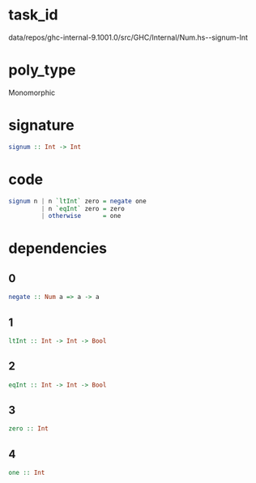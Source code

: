 
# task_id
data/repos/ghc-internal-9.1001.0/src/GHC/Internal/Num.hs--signum-Int

# poly_type
Monomorphic

# signature
```haskell
signum :: Int -> Int
```   

# code
```haskell
signum n | n `ltInt` zero = negate one
         | n `eqInt` zero = zero
         | otherwise      = one
```

# dependencies
## 0
```haskell
negate :: Num a => a -> a
```
## 1
```haskell
ltInt :: Int -> Int -> Bool
```
## 2
```haskell
eqInt :: Int -> Int -> Bool
```
## 3
```haskell
zero :: Int
```
## 4
```haskell
one :: Int
```